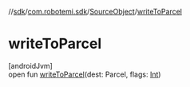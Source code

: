 //[sdk](../../../index.md)/[com.robotemi.sdk](../index.md)/[SourceObject](index.md)/[writeToParcel](write-to-parcel.md)

# writeToParcel

[androidJvm]\
open fun [writeToParcel](write-to-parcel.md)(dest: Parcel, flags: [Int](https://kotlinlang.org/api/latest/jvm/stdlib/kotlin/-int/index.html))
